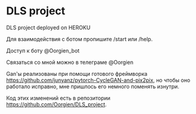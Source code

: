 # DLS project
 DLS project deployed on HEROKU

Для взаимодействия с ботом пропишите /start или /help.

Доступ к боту @Oorgien_bot

Связаться со мной можно в телеграме @Oorgien

Gan'ы реализованы при помощи готового фреймворка 
https://github.com/junyanz/pytorch-CycleGAN-and-pix2pix,
но чтобы оно работало исправно, мне пришлось его немного поменять изнутри.

Код этих изменений есть в репозитории https://github.com/Oorgien/DLS_project.

